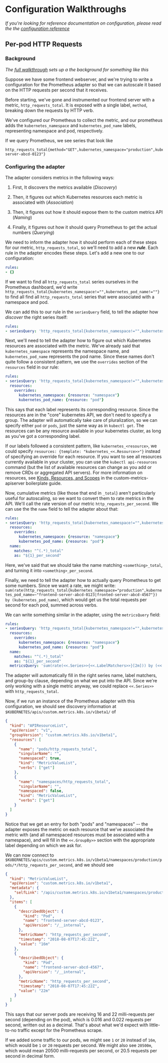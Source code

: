 Configuration Walkthroughs
==========================

*If you're looking for reference documentation on configuration, please
read the the [configuration reference](/docs/config.md)*

Per-pod HTTP Requests
---------------------

### Background

*The [full walkthrough](/docs/walkthrough.md) sets up a the background for
something like this*

Suppose we have some frontend webserver, and we're trying to write a
configuration for the Prometheus adapter so that we can autoscale it based
on the HTTP requests per second that it receives.

Before starting, we've gone and instrumented our frontend server with
a metric, `http_requests_total`.  It is exposed with a single label,
`method`, breaking down the requests by HTTP verb.

We've configured our Prometheus to collect the metric, and our prometheus
adds the `kubernetes_namespace` and `kubernetes_pod_name` labels,
representing namespace and pod, respectively.

If we query Prometheus, we see series that look like

```
http_requests_total{method="GET",kubernetes_namespace="production",kubernetes_pod_name="frontend-server-abcd-0123"}
```

### Configuring the adapter

The adapter considers metrics in the following ways:

1. First, It discovers the metrics available (*Discovery*)

2. Then, it figures out which Kubernetes resources each metric is
   associated with (*Association*)

3. Then, it figures out how it should expose them to the custom metrics
   API (*Naming*)

4. Finally, it figures out how it should query Prometheus to get the
   actual numbers (*Querying*)

We need to inform the adapter how it should perform each of these steps
for our metric, `http_requests_total`, so we'll need to add a new
***rule***. Each rule in the adapter encodes these steps.  Let's add a new
one to our configuration:

```yaml
rules:
- {}
```

If we want to find all `http_requests_total` series ourselves in the
Prometheus dashboard, we'd write
`http_requests_total{kubernetes_namespace!="",kubernetes_pod_name!=""}` to
find all find all `http_requests_total` series that were associated with
a namespace and pod.

We can add this to our rule in the `seriesQuery` field, to tell the
adapter how *discover* the right series itself:

```yaml
rules:
- seriesQuery: 'http_requests_total{kubernetes_namespace!="",kubernetes_pod_name!=""}'
```

Next, we'll need to tell the adapter how to figure out which Kubernetes
resources are associated with the metric.  We've already said that
`kubernetes_namespace` represents the namespace name, and
`kubernetes_pod_name` represents the pod name.  Since these names don't
quite follow a consistent pattern, we use the `overrides` section of the
`resources` field in our rule:

```yaml
rules:
- seriesQuery: 'http_requests_total{kubernetes_namespace!="",kubernetes_pod_name!=""}'
  resources:
    overrides:
      kubernetes_namespace: {resource: "namespace"}
      kubernetes_pod_name: {resource: "pod"}
```

This says that each label represents its corresponding resource. Since the
resources are in the "core" kubernetes API, we don't need to specify
a group.  The adapter will automatically take care of pluralization, so we
can specify either `pod` or `pods`, just the same way as in `kubectl get`.
The resources can be any resource available in your kubernetes cluster, as
long as you've got a corresponding label.

If our labels followed a consistent pattern, like `kubernetes_<resource>`,
we could specify `resources: {template: "kubernetes_<<.Resource>>"}`
instead of specifying an override for each resource.  If you want to see
all resources currently available in your cluster, you can use the
`kubectl api-resources` command (but the list of available resources can
change as you add or remove CRDs or aggregated API servers).  For more
information on resources, see [Kinds, Resources, and
Scopes](https://github.com/kubernetes-incubator/custom-metrics-apiserver/blob/master/docs/getting-started.md#kinds-resources-and-scopes)
in the custom-metrics-apiserver boilerplate guide.

Now, cumulative metrics (like those that end in `_total`) aren't
particularly useful for autoscaling, so we want to convert them to rate
metrics in the API.  We'll call the rate version of our metric
`http_requests_per_second`.  We can use the the `name` field to tell the
adapter about that:

```yaml
rules:
- seriesQuery: 'http_requests_total{kubernetes_namespace!="",kubernetes_pod_name!=""}'
  resources:
    overrides:
      kubernetes_namespace: {resource: "namespace"}
      kubernetes_pod_name: {resource: "pod"}
  name:
    matches: "^(.*)_total"
    as: "${1}_per_second"
```

Here, we've said that we should take the name matching
`<something>_total`, and turning it into `<something>_per_second`.

Finally, we need to tell the adapter how to actually query Prometheus to
get some numbers.  Since we want a rate, we might write:
`sum(rate(http_requests_total{kubernetes_namespace="production",kubernetes_pod_name=~"frontend-server-abcd-0123|fronted-server-abcd-4567"}) by (kubernetes_pod_name)`,
which would get us the total requests per second for each pod, summed across verbs.

We can write something similar in the adapter, using the `metricsQuery`
field:

```yaml
rules:
- seriesQuery: 'http_requests_total{kubernetes_namespace!="",kubernetes_pod_name!=""}'
  resources:
    overrides:
      kubernetes_namespace: {resource: "namespace"}
      kubernetes_pod_name: {resource: "pod"}
  name:
    matches: "^(.*)_total"
    as: "${1}_per_second"
  metricsQuery: 'sum(rate(<<.Series>>{<<.LabelMatchers>>}[2m])) by (<<.GroupBy>>)'
```

The adapter will automatically fill in the right series name, label
matchers, and group-by clause, depending on what we put into the API.
Since we're only working with a single metric anyway, we could replace
`<<.Series>>` with `http_requests_total`.

Now, if we run an instance of the Prometheus adapter with this
configuration, we should see discovery information at
`$KUBERNETES/apis/custom.metrics.k8s.io/v1beta1/` of

```json
{
  "kind": "APIResourceList",
  "apiVersion": "v1",
  "groupVersion": "custom.metrics.k8s.io/v1beta1",
  "resources": [
    {
      "name": "pods/http_requests_total",
      "singularName": "",
      "namespaced": true,
      "kind": "MetricValueList",
      "verbs": ["get"]
    },
    {
      "name": "namespaces/http_requests_total",
      "singularName": "",
      "namespaced": false,
      "kind": "MetricValueList",
      "verbs": ["get"]
    }
  ]
}
```

Notice that we get an entry for both "pods" and "namespaces" -- the
adapter exposes the metric on each resource that we've associated the
metric with (and all namespaced resources must be associated with
a namespace), and will fill in the `<<.GroupBy>>` section with the
appropriate label depending on which we ask for.

We can now connect to
`$KUBERNETES/apis/custom.metrics.k8s.io/v1beta1/namespaces/production/pods/*/http_requests_per_second`,
and we should see

```json
{
  "kind": "MetricValueList",
  "apiVersion": "custom.metrics.k8s.io/v1beta1",
  "metadata": {
    "selfLink": "/apis/custom.metrics.k8s.io/v1beta1/namespaces/production/pods/*/http_requests_per_second",
  },
  "items": [
    {
      "describedObject": {
        "kind": "Pod",
        "name": "frontend-server-abcd-0123",
        "apiVersion": "/__internal",
      },
      "metricName": "http_requests_per_second",
      "timestamp": "2018-08-07T17:45:22Z",
      "value": "16m"
    },
    {
      "describedObject": {
        "kind": "Pod",
        "name": "frontend-server-abcd-4567",
        "apiVersion": "/__internal",
      },
      "metricName": "http_requests_per_second",
      "timestamp": "2018-08-07T17:45:22Z",
      "value": "22m"
    }
  ]
}
```

This says that our server pods are receiving 16 and 22 milli-requests per
second (depending on the pod), which is 0.016 and 0.022 requests per
second, written out as a decimal.  That's about what we'd expect with
little-to-no traffic except for the Prometheus scrape.

If we added some traffic to our pods, we might see `1` or `20` instead of
`16m`, which would be `1` or `20` requests per second.  We might also see
`20500m`, which would mean 20500 milli-requests per second, or 20.5
requests per second in decimal form.
